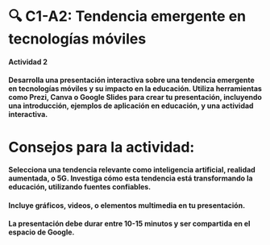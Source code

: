 # 🔍 C1-A2: Tendencia emergente en tecnologías móviles

#### Actividad 2 

#### Desarrolla una presentación interactiva sobre una tendencia emergente en tecnologías móviles y su impacto en la educación. Utiliza herramientas como Prezi, Canva o Google Slides para crear tu presentación, incluyendo una introducción, ejemplos de aplicación en educación, y una actividad interactiva.

# Consejos para la actividad:

#### Selecciona una tendencia relevante como inteligencia artificial, realidad aumentada, o 5G. Investiga cómo esta tendencia está transformando la educación, utilizando fuentes confiables.
#### Incluye gráficos, videos, o elementos multimedia en tu presentación.
#### La presentación debe durar entre 10-15 minutos y ser compartida en el espacio de Google.